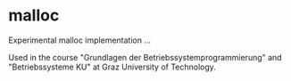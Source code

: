 malloc
======

Experimental malloc implementation ...

Used in the course "Grundlagen der Betriebssystemprogrammierung" and "Betriebssysteme KU" at Graz University of Technology.
